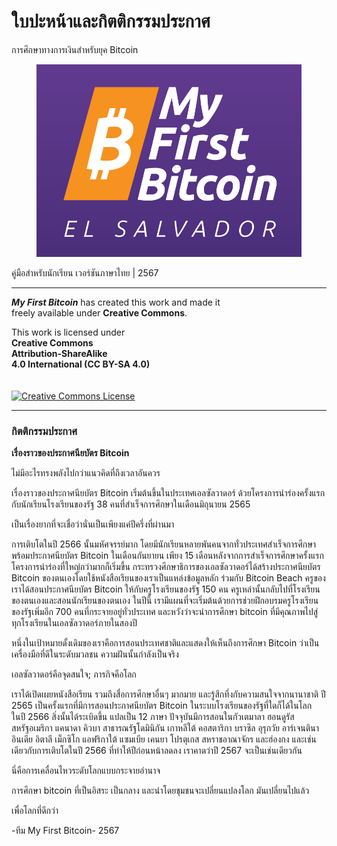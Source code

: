 # ใบปะหน้าและกิตติกรรมประกาศ

การศึกษาทางการเงินสำหรับยุค Bitcoin&#x20;



<figure><img src=".gitbook/assets/Main-Logo-v1.png" alt=""><figcaption></figcaption></figure>

คู่มือสำหรับนักเรียน เวอร์ชันภาษาไทย | 2567

***

_**My First Bitcoin**_ has created this work and made it\
freely available under **Creative Commons**.

This work is licensed under\
**Creative Commons**\
**Attribution-ShareAlike**\
**4.0 International (CC BY-SA 4.0)**\
\
\
[![Creative Commons License](https://camo.githubusercontent.com/0a40cf1ca9a1d4093ee6c0e179db72092b4c8566751d583d425fd0937f88935e/68747470733a2f2f6d6972726f72732e6372656174697665636f6d6d6f6e732e6f72672f70726573736b69742f627574746f6e732f38387833312f706e672f62792d73612e706e67)](https://creativecommons.org/licenses/by-sa/4.0)

***

### กิตติกรรมประกาศ

**เรื่องราวของประกาศนียบัตร Bitcoin**

ไม่มีอะไรทรงพลังไปกว่าแนวคิดที่ถึงเวลาอันควร

เรื่องราวของประกาศนียบัตร Bitcoin เริ่มต้นขึ้นในประเทศเอลซัลวาดอร์ ด้วยโครงการนำร่องครั้งแรกกับนักเรียนโรงเรียนของรัฐ 38 คนที่สำเร็จการศึกษาในเดือนมิถุนายน 2565

เป็นเรื่องยากที่จะเชื่อว่านั่นเป็นเพียงแค่ปีครึ่งที่ผ่านมา

การเติบโตในปี 2566 นั้นมหัศจรรย์มาก โดยมีนักเรียนหลายพันคนจากทั่วประเทศสำเร็จการศึกษาพร้อมประกาศนียบัตร Bitcoin ในเดือนกันยายน เพียง 15 เดือนหลังจากการสำเร็จการศึกษาครั้งแรก โครงการนำร่องที่ใหญ่กว่ามากก็เริ่มขึ้น กระทรวงศึกษาธิการของเอลซัลวาดอร์ได้สร้างประกาศนียบัตร Bitcoin ของตนเองโดยใช้หนังสือเรียนของเราเป็นแหล่งข้อมูลหลัก ร่วมกับ Bitcoin Beach ครูของเราได้สอนประกาศนียบัตร Bitcoin ให้กับครูโรงเรียนของรัฐ 150 คน ครูเหล่านั้นกลับไปที่โรงเรียนของตนเองและสอนนักเรียนของตนเอง ในปีนี้ เรามีแผนที่จะเริ่มต้นด้วยการช่วยฝึกอบรมครูโรงเรียนของรัฐเพิ่มอีก 700 คนที่กระจายอยู่ทั่วประเทศ และหวังว่าจะนำการศึกษา bitcoin ที่มีคุณภาพไปสู่ทุกโรงเรียนในเอลซัลวาดอร์ภายในสองปี

หนึ่งในเป้าหมายดั้งเดิมของเราคือการสอนประเทศชาติและแสดงให้เห็นถึงการศึกษา Bitcoin ว่าเป็นเครื่องมือที่ดีในระดับมวลชน ความฝันนั้นกำลังเป็นจริง

เอลซัลวาดอร์คือจุดสนใจ; ภารกิจคือโลก

เราได้เปิดเผยหนังสือเรียน รวมถึงสื่อการศึกษาอื่นๆ มากมาย และรู้สึกทึ่งกับความสนใจจากนานาชาติ ปี 2565 เป็นครั้งแรกที่มีการสอนประกาศนียบัตร Bitcoin ในระบบโรงเรียนของรัฐที่ใดก็ได้ในโลก ในปี 2566 สิ่งนั้นได้ระเบิดขึ้น แปลเป็น 12 ภาษา ปัจจุบันมีการสอนในกัวเตมาลา ฮอนดูรัส สหรัฐอเมริกา แคนาดา คิวบา สาธารณรัฐโดมินิกัน เกาหลีใต้ คอสตาริกา บราซิล อุรุกวัย อาร์เจนตินา อินเดีย อิตาลี เม็กซิโก แอฟริกาใต้ แซมเบีย เคนยา โปรตุเกส สหราชอาณาจักร และฮ่องกง และเช่นเดียวกับการเติบโตในปี 2566 ที่ทำให้ปีก่อนหน้าลดลง เราคาดว่าปี 2567 จะเป็นเช่นเดียวกัน

นี่คือการเคลื่อนไหวระดับโลกแบบกระจายอำนาจ

การศึกษา bitcoin ที่เป็นอิสระ เป็นกลาง และนำโดยชุมชนจะเปลี่ยนแปลงโลก มันเปลี่ยนไปแล้ว

เพื่อโลกที่ดีกว่า

-ทีม My First Bitcoin- 2567

